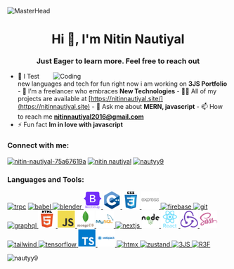 ![MasterHead](https://img.freepik.com/free-vector/laptop-with-program-code-isometric-icon-software-development-programming-applications-dark-neon_39422-971.jpg?w=996&t=st=1681981046~exp=1681981646~hmac=c7a8f069d3f93cf1d46d32cac961a70cba2efebb9c93bb7f8361387d3765aa2c)
<h1 align="center">Hi 👋, I'm Nitin Nautiyal</h1>
<h3 align="center">Just Eager to learn more. Feel free to reach out  </h3>
<img
  align="right"
  alt="Coding"
  width="400"
  src="https://camo.githubusercontent.com/9b4dc87f022b2af14ed935b4de91f272e6e687a9b3d122ffdf3fcb3208189a48/68747470733a2f2f696d6167652e6962622e636f2f6a456b6364642f66726f6e745f656e645f646576656c6f706572735f6f70656e696e67735f312e676966"
/>

<!--
<p align="left">
  <img
    src="https://komarev.com/ghpvc/?username=nautyy9&label=Profile%20views&color=0e75b6&style=flat"
    alt="nautyy9"
  />
</p>
-->


- 🔭 I Test new languages and tech for fun right now i am working on **3JS Portfolio** - 🌱 I’m a freelancer who embraces 
**New Technologies** - 👨‍💻 All of my projects are available at
[https://nitinnautiyal.site/](https://nitinnautiyal.site) - 💬 Ask me
about **MERN, javascript** - 📫 How to reach me **nitinnautiyal2016@gmail.com**
- ⚡ Fun fact **Im in love with javascript**

<h3 align="left">Connect with me:</h3>
<p align="left">
  <a href="https://linkedin.com/in/nitin-nautiyal-75a67619a" target="blank"
    ><img
      align="center"
      src="https://raw.githubusercontent.com/rahuldkjain/github-profile-readme-generator/master/src/images/icons/Social/linked-in-alt.svg"
      alt="nitin-nautiyal-75a67619a"
      height="30"
      width="40"
  /></a>
  <a href="https://fb.com/nitin nautiyal" target="blank"
    ><img
      align="center"
      src="https://raw.githubusercontent.com/rahuldkjain/github-profile-readme-generator/master/src/images/icons/Social/facebook.svg"
      alt="nitin nautiyal"
      height="30"
      width="40"
  /></a>
  <a href="https://instagram.com/nautyy9" target="blank"
    ><img
      align="center"
      src="https://raw.githubusercontent.com/rahuldkjain/github-profile-readme-generator/master/src/images/icons/Social/instagram.svg"
      alt="nautyy9"
      height="30"
      width="40"
  /></a>
</p>

<h3 align="left">Languages and Tools:</h3>
<p align="left">
  </a>
  <a href="" target="_blank" rel="noreferrer"
    ><img
      src="https://trpc.io/img/logo-text-white.svg"
      alt="trpc"
      width="40"
      height="40"
  /></a>
  <a href="https://babeljs.io/" target="_blank" rel="noreferrer">
    <img
      src="https://www.vectorlogo.zone/logos/babeljs/babeljs-icon.svg"
      alt="babel"
      width="40"
      height="40"
    />
  </a>
  <a href="https://www.blender.org/" target="_blank" rel="noreferrer">
    <img
      src="https://download.blender.org/branding/community/blender_community_badge_white.svg"
      alt="blender"
      width="40"
      height="40"
    />
  </a>
  <a href="https://getbootstrap.com" target="_blank" rel="noreferrer">
    <img
      src="https://raw.githubusercontent.com/devicons/devicon/master/icons/bootstrap/bootstrap-plain-wordmark.svg"
      alt="bootstrap"
      width="40"
      height="40"
    />
  </a>
  <a href="https://www.w3schools.com/cpp/" target="_blank" rel="noreferrer">
    <img
      src="https://raw.githubusercontent.com/devicons/devicon/master/icons/cplusplus/cplusplus-original.svg"
      alt="cplusplus"
      width="40"
      height="40"
    />
  </a>
  <a href="https://www.w3schools.com/css/" target="_blank" rel="noreferrer">
    <img
      src="https://raw.githubusercontent.com/devicons/devicon/master/icons/css3/css3-original-wordmark.svg"
      alt="css3"
      width="40"
      height="40"
    />
  </a>
  <a href="https://expressjs.com" target="_blank" rel="noreferrer">
    <img
      src="https://raw.githubusercontent.com/devicons/devicon/master/icons/express/express-original-wordmark.svg"
      alt="express"
      width="40"
      height="40"
    />
  </a>

  <a href="https://firebase.google.com/" target="_blank" rel="noreferrer">
    <img
      src="https://www.vectorlogo.zone/logos/firebase/firebase-icon.svg"
      alt="firebase"
      width="40"
      height="40"
    />
  </a>
  <a href="https://git-scm.com/" target="_blank" rel="noreferrer">
    <img
      src="https://www.vectorlogo.zone/logos/git-scm/git-scm-icon.svg"
      alt="git"
      width="40"
      height="40"
    />
  </a>
  <a href="https://graphql.org" target="_blank" rel="noreferrer">
    <img
      src="https://www.vectorlogo.zone/logos/graphql/graphql-icon.svg"
      alt="graphql"
      width="40"
      height="40"
    />
  </a>

  <a href="https://www.w3.org/html/" target="_blank" rel="noreferrer">
    <img
      src="https://raw.githubusercontent.com/devicons/devicon/master/icons/html5/html5-original-wordmark.svg"
      alt="html5"
      width="40"
      height="40"
    />
  </a>
  <a
    href="https://developer.mozilla.org/en-US/docs/Web/JavaScript"
    target="_blank"
    rel="noreferrer"
  >
    <img
      src="https://raw.githubusercontent.com/devicons/devicon/master/icons/javascript/javascript-original.svg"
      alt="javascript"
      width="40"
      height="40"
    />
  </a>
  <a href="https://www.mongodb.com/" target="_blank" rel="noreferrer">
    <img
      src="https://raw.githubusercontent.com/devicons/devicon/master/icons/mongodb/mongodb-original-wordmark.svg"
      alt="mongodb"
      width="40"
      height="40"
    />
  </a>
  <a href="https://www.mysql.com/" target="_blank" rel="noreferrer">
    <img
      src="https://raw.githubusercontent.com/devicons/devicon/master/icons/mysql/mysql-original-wordmark.svg"
      alt="mysql"
      width="40"
      height="40"
    />
  </a>
  <a href="https://nextjs.org/" target="_blank" rel="noreferrer">
    <img
      src="https://cdn.worldvectorlogo.com/logos/nextjs-2.svg"
      alt="nextjs"
      width="40"
      height="40"
    />
  </a>
  <a href="https://nodejs.org" target="_blank" rel="noreferrer">
    <img
      src="https://raw.githubusercontent.com/devicons/devicon/master/icons/nodejs/nodejs-original-wordmark.svg"
      alt="nodejs"
      width="40"
      height="40"
    />
  </a>
  <a href="https://reactjs.org/" target="_blank" rel="noreferrer">
    <img
      src="https://raw.githubusercontent.com/devicons/devicon/master/icons/react/react-original-wordmark.svg"
      alt="react"
      width="40"
      height="40"
    />
  </a>
  <a href="https://redux.js.org" target="_blank" rel="noreferrer">
    <img
      src="https://raw.githubusercontent.com/devicons/devicon/master/icons/redux/redux-original.svg"
      alt="redux"
      width="40"
      height="40"
    />
  </a>
  <a href="https://sass-lang.com" target="_blank" rel="noreferrer">
    <img
      src="https://raw.githubusercontent.com/devicons/devicon/master/icons/sass/sass-original.svg"
      alt="sass"
      width="40"
      height="40"
    />
  </a>
  </a>
  <a href="https://tailwindcss.com/" target="_blank" rel="noreferrer">
    <img
      src="https://www.vectorlogo.zone/logos/tailwindcss/tailwindcss-icon.svg"
      alt="tailwind"
      width="40"
      height="40"
    />
  </a>
  <a href="https://www.tensorflow.org" target="_blank" rel="noreferrer">
    <img
      src="https://www.vectorlogo.zone/logos/tensorflow/tensorflow-icon.svg"
      alt="tensorflow"
      width="40"
      height="40"
    />
  </a>
  <a href="https://www.typescriptlang.org/" target="_blank" rel="noreferrer">
    <img
      src="https://raw.githubusercontent.com/devicons/devicon/master/icons/typescript/typescript-original.svg"
      alt="typescript"
      width="40"
      height="40"
    />
  </a>
  <a href="https://webpack.js.org" target="_blank" rel="noreferrer">
    <img
      src="https://raw.githubusercontent.com/devicons/devicon/d00d0969292a6569d45b06d3f350f463a0107b0d/icons/webpack/webpack-original-wordmark.svg"
      alt="webpack"
      width="40"
      height="40"
    />
  </a>
    <a href="https://htmx.org/" target="_blank" rel="noreferrer">
    <img
      src="https://raw.githubusercontent.com/bigskysoftware/htmx/master/www/static/img/htmx_logo.1.png"
      alt="htmx"
      width="40"
      height="40"
    />
  </a>
      <a href="https://github.com/pmndrs/zustand" target="_blank" rel="noreferrer">
    <img
      src="https://avatars.githubusercontent.com/u/45790596?s=48&v=4"
      alt="zustand"
      width="40"
      height="40"
    />
  </a>
        <a href="https://threejs.org/" target="_blank" rel="noreferrer">
    <img
      src=""
      alt="3JS"
      width="40"
      height="40"
    />
  </a>
    <a href="https://docs.pmnd.rs/react-three-fiber/getting-started/introduction" target="_blank" rel="noreferrer">
    <img
      src=""
      alt="R3F"
      width="40"
      height="40"
    />
  </a>

</p>

<p>
  <img
    align="left"
    src="https://github-readme-stats.vercel.app/api/top-langs?username=nautyy9&show_icons=true&locale=en&layout=compact"
    alt="nautyy9"
  />
</p>
